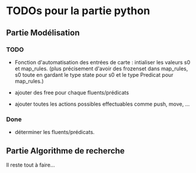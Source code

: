 # TODOs pour la partie python

## Partie Modélisation
### TODO
-  Fonction d'automatisation des entrées de carte : intialiser les valeurs s0 et map_rules. (plus précisement d'avoir des frozenset dans map_rules, s0 toute en gardant le type state pour s0 et le type Predicat pour map_rules.)

- ajouter des free pour chaque fluents/prédicats

- ajouter toutes les actions possibles effectuables comme push, move, ...

### Done 
- déterminer les fluents/prédicats.

## Partie Algorithme de recherche
Il reste tout à faire...
